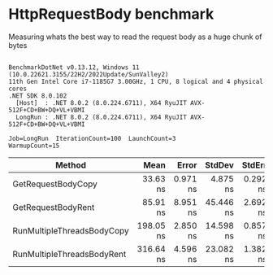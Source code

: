 # HttpRequestBody benchmark

Measuring whats the best way to read the request body as a huge chunk of bytes

```

BenchmarkDotNet v0.13.12, Windows 11 (10.0.22621.3155/22H2/2022Update/SunValley2)
11th Gen Intel Core i7-1185G7 3.00GHz, 1 CPU, 8 logical and 4 physical cores
.NET SDK 8.0.102
  [Host]  : .NET 8.0.2 (8.0.224.6711), X64 RyuJIT AVX-512F+CD+BW+DQ+VL+VBMI
  LongRun : .NET 8.0.2 (8.0.224.6711), X64 RyuJIT AVX-512F+CD+BW+DQ+VL+VBMI

Job=LongRun  IterationCount=100  LaunchCount=3  
WarmupCount=15  

```
| Method                     | Mean      | Error    | StdDev    | StdErr   | Min       | Max       | Op/s         | Gen0   | Allocated |
|--------------------------- |----------:|---------:|----------:|---------:|----------:|----------:|-------------:|-------:|----------:|
| GetRequestBodyCopy         |  33.63 ns | 0.971 ns |  4.875 ns | 0.292 ns |  26.14 ns |  52.71 ns | 29,736,584.0 | 0.0216 |     136 B |
| GetRequestBodyRent         |  85.91 ns | 8.951 ns | 45.446 ns | 2.692 ns |  55.59 ns | 288.13 ns | 11,640,215.8 | 0.0216 |     136 B |
| RunMultipleThreadsBodyCopy | 198.05 ns | 2.850 ns | 14.598 ns | 0.857 ns | 170.05 ns | 243.68 ns |  5,049,294.7 | 0.1082 |     680 B |
| RunMultipleThreadsBodyRent | 316.64 ns | 4.596 ns | 23.082 ns | 1.382 ns | 276.80 ns | 416.81 ns |  3,158,200.2 | 0.1082 |     680 B |
